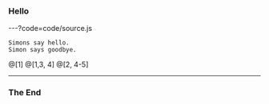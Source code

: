 ### Hello

---?code=code/source.js

```text
Simons say hello.
Simon says goodbye.
```

@[1]
@[1,3, 4]
@[2, 4-5]

---

### The End

